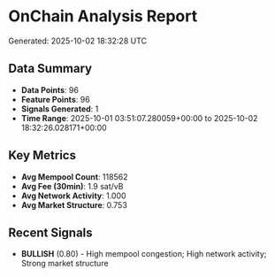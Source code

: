 # OnChain Analysis Report
Generated: 2025-10-02 18:32:28 UTC

## Data Summary
- **Data Points**: 96
- **Feature Points**: 96
- **Signals Generated**: 1
- **Time Range**: 2025-10-01 03:51:07.280059+00:00 to 2025-10-02 18:32:26.028171+00:00

## Key Metrics
- **Avg Mempool Count**: 118562
- **Avg Fee (30min)**: 1.9 sat/vB
- **Avg Network Activity**: 1.000
- **Avg Market Structure**: 0.753

## Recent Signals
- **BULLISH** (0.80) - High mempool congestion; High network activity; Strong market structure
